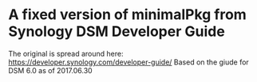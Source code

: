 # A fixed version of minimalPkg from Synology DSM Developer Guide
The original is spread around here: https://developer.synology.com/developer-guide/
Based on the giude for DSM 6.0 as of 2017.06.30
